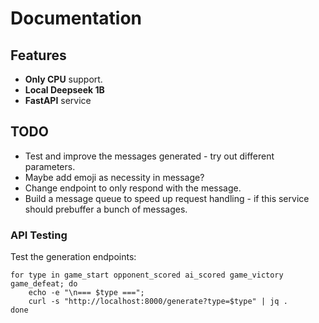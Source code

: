 # Documentation

## Features

- **Only CPU** support.
- **Local Deepseek 1B**
- **FastAPI** service

## TODO

- Test and improve the messages generated - try out different parameters.
- Maybe add emoji as necessity in message?
- Change endpoint to only respond with the message.
- Build a message queue to speed up request handling - if this service should prebuffer a bunch of messages.

### API Testing

Test the generation endpoints:
```
for type in game_start opponent_scored ai_scored game_victory game_defeat; do
	echo -e "\n=== $type ===";
	curl -s "http://localhost:8000/generate?type=$type" | jq .
done
```
